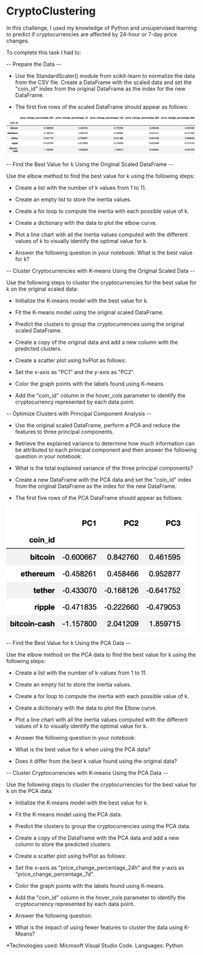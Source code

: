 # CryptoClustering

In this challenge, I used my knowledge of Python and unsupervised learning to predict if cryptocurrencies are affected by 24-hour or 7-day price changes.

To complete this task I had to:

-- Prepare the Data --
  
- Use the StandardScaler() module from scikit-learn to normalize the data from the CSV file. Create a DataFrame with the scaled data and set the "coin_id" index 
from the original DataFrame as the index for the new DataFrame.

- The first five rows of the scaled DataFrame should appear as follows:

<img src= "https://github.com/IRTakan/CryptoClustering/blob/main/images/scaled_DataFrame.png" >

-- Find the Best Value for k Using the Original Scaled DataFrame --

Use the elbow method to find the best value for k using the following steps:

- Create a list with the number of k values from 1 to 11.

- Create an empty list to store the inertia values.

- Create a for loop to compute the inertia with each possible value of k.

- Create a dictionary with the data to plot the elbow curve.

- Plot a line chart with all the inertia values computed with the different values of k to visually identify the optimal value for k.

- Answer the following question in your notebook: What is the best value for k?

-- Cluster Cryptocurrencies with K-means Using the Original Scaled Data --

Use the following steps to cluster the cryptocurrencies for the best value for k on the original scaled data:

- Initialize the K-means model with the best value for k.

- Fit the K-means model using the original scaled DataFrame.

- Predict the clusters to group the cryptocurrencies using the original scaled DataFrame.

- Create a copy of the original data and add a new column with the predicted clusters.

- Create a scatter plot using hvPlot as follows:

- Set the x-axis as "PC1" and the y-axis as "PC2".

- Color the graph points with the labels found using K-means.

- Add the "coin_id" column in the hover_cols parameter to identify the cryptocurrency represented by each data point.

-- Optimize Clusters with Principal Component Analysis --

- Use the original scaled DataFrame, perform a PCA and reduce the features to three principal components.

- Retrieve the explained variance to determine how much information can be attributed to each principal component and then answer the following question in your notebook:

- What is the total explained variance of the three principal components?

- Create a new DataFrame with the PCA data and set the "coin_id" index from the original DataFrame as the index for the new DataFrame.

- The first five rows of the PCA DataFrame should appear as follows:

<img src="https://github.com/IRTakan/CryptoClustering/blob/main/images/PCA_DataFrame.png">

-- Find the Best Value for k Using the PCA Data --

Use the elbow method on the PCA data to find the best value for k using the following steps:

- Create a list with the number of k-values from 1 to 11.

- Create an empty list to store the inertia values.

- Create a for loop to compute the inertia with each possible value of k.

- Create a dictionary with the data to plot the Elbow curve.

- Plot a line chart with all the inertia values computed with the different values of k to visually identify the optimal value for k.

- Answer the following question in your notebook:

- What is the best value for k when using the PCA data?

- Does it differ from the best k value found using the original data?

-- Cluster Cryptocurrencies with K-means Using the PCA Data --

Use the following steps to cluster the cryptocurrencies for the best value for k on the PCA data:

- Initialize the K-means model with the best value for k.

- Fit the K-means model using the PCA data.

- Predict the clusters to group the cryptocurrencies using the PCA data.

- Create a copy of the DataFrame with the PCA data and add a new column to store the predicted clusters.

- Create a scatter plot using hvPlot as follows:

- Set the x-axis as "price_change_percentage_24h" and the y-axis as "price_change_percentage_7d".

- Color the graph points with the labels found using K-means.

- Add the "coin_id" column in the hover_cols parameter to identify the cryptocurrency represented by each data point.

- Answer the following question:

- What is the impact of using fewer features to cluster the data using K-Means?

*Technologies used: Microsoft Visual Studio Code. Languages: Python
